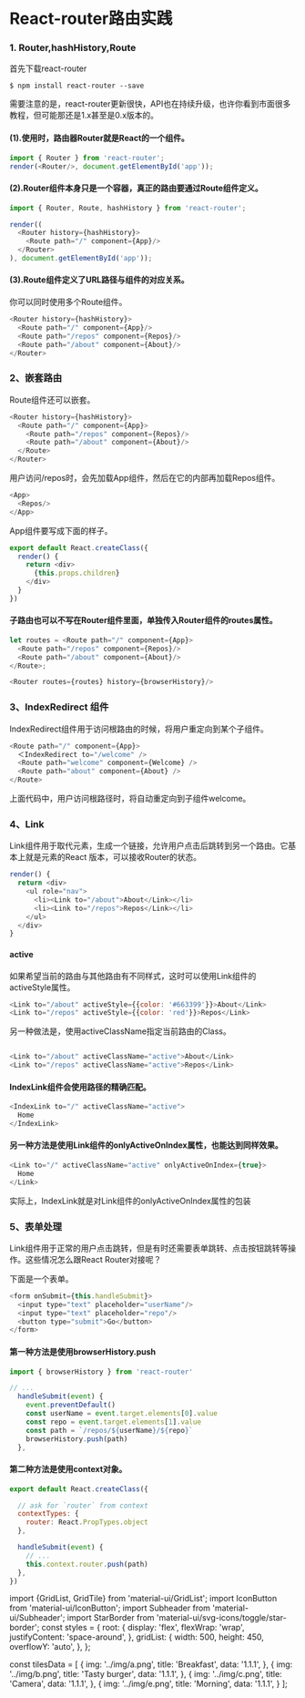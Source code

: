 # React-router路由实践

### 1. Router,hashHistory,Route

首先下载react-router
```
$ npm install react-router --save
```

需要注意的是，react-router更新很快，API也在持续升级，也许你看到市面很多教程，但可能那还是1.x甚至是0.x版本的。

#### (1).使用时，路由器Router就是React的一个组件。
```js
import { Router } from 'react-router';
render(<Router/>, document.getElementById('app'));
```

#### (2).Router组件本身只是一个容器，真正的路由要通过Route组件定义。

```js
import { Router, Route, hashHistory } from 'react-router';

render((
  <Router history={hashHistory}>
    <Route path="/" component={App}/>
  </Router>
), document.getElementById('app'));
```
#### (3).Route组件定义了URL路径与组件的对应关系。

你可以同时使用多个Route组件。

```js
<Router history={hashHistory}>
  <Route path="/" component={App}/>
  <Route path="/repos" component={Repos}/>
  <Route path="/about" component={About}/>
</Router>
```
### 2、嵌套路由

Route组件还可以嵌套。

```js
<Router history={hashHistory}>
  <Route path="/" component={App}>
    <Route path="/repos" component={Repos}/>
    <Route path="/about" component={About}/>
  </Route>
</Router>
```
用户访问/repos时，会先加载App组件，然后在它的内部再加载Repos组件。

```js
<App>
  <Repos/>
</App>
```

App组件要写成下面的样子。

```js
export default React.createClass({
  render() {
    return <div>
      {this.props.children}
    </div>
  }
})
```

#### 子路由也可以不写在Router组件里面，单独传入Router组件的routes属性。

```js
let routes = <Route path="/" component={App}>
  <Route path="/repos" component={Repos}/>
  <Route path="/about" component={About}/>
</Route>;

<Router routes={routes} history={browserHistory}/>
```
### 3、IndexRedirect 组件
IndexRedirect组件用于访问根路由的时候，将用户重定向到某个子组件。
```js
<Route path="/" component={App}>
  ＜IndexRedirect to="/welcome" />
  <Route path="welcome" component={Welcome} />
  <Route path="about" component={About} />
</Route>
```

上面代码中，用户访问根路径时，将自动重定向到子组件welcome。

### 4、Link

Link组件用于取代<a>元素，生成一个链接，允许用户点击后跳转到另一个路由。它基本上就是<a>元素的React 版本，可以接收Router的状态。

```js
render() {
  return <div>
    <ul role="nav">
      <li><Link to="/about">About</Link></li>
      <li><Link to="/repos">Repos</Link></li>
    </ul>
  </div>
}
```
#### active

如果希望当前的路由与其他路由有不同样式，这时可以使用Link组件的activeStyle属性。

```js
<Link to="/about" activeStyle={{color: '#663399'}}>About</Link>
<Link to="/repos" activeStyle={{color: 'red'}}>Repos</Link>
```
另一种做法是，使用activeClassName指定当前路由的Class。

```js

<Link to="/about" activeClassName="active">About</Link>
<Link to="/repos" activeClassName="active">Repos</Link>
```
#### IndexLink组件会使用路径的精确匹配。

```js
<IndexLink to="/" activeClassName="active">
  Home
</IndexLink>
```
#### 另一种方法是使用Link组件的onlyActiveOnIndex属性，也能达到同样效果。

```js
<Link to="/" activeClassName="active" onlyActiveOnIndex={true}>
  Home
</Link>
```

实际上，IndexLink就是对Link组件的onlyActiveOnIndex属性的包装

### 5、表单处理

Link组件用于正常的用户点击跳转，但是有时还需要表单跳转、点击按钮跳转等操作。这些情况怎么跟React Router对接呢？

下面是一个表单。
```js
<form onSubmit={this.handleSubmit}>
  <input type="text" placeholder="userName"/>
  <input type="text" placeholder="repo"/>
  <button type="submit">Go</button>
</form>
```

#### 第一种方法是使用browserHistory.push
```js
import { browserHistory } from 'react-router'

// ...
  handleSubmit(event) {
    event.preventDefault()
    const userName = event.target.elements[0].value
    const repo = event.target.elements[1].value
    const path = `/repos/${userName}/${repo}`
    browserHistory.push(path)
  },
```

#### 第二种方法是使用context对象。

```js
export default React.createClass({

  // ask for `router` from context
  contextTypes: {
    router: React.PropTypes.object
  },

  handleSubmit(event) {
    // ...
    this.context.router.push(path)
  },
})
```




import {GridList, GridTile} from 'material-ui/GridList';
import IconButton from 'material-ui/IconButton';
import Subheader from 'material-ui/Subheader';
import StarBorder from 'material-ui/svg-icons/toggle/star-border';
const styles = {
  root: {
    display: 'flex',
    flexWrap: 'wrap',
    justifyContent: 'space-around',
  },
  gridList: {
    width: 500,
    height: 450,
    overflowY: 'auto',
  },
};

const tilesData = [
{
img: '../img/a.png',
title: 'Breakfast',
data: '1.1.1',
},
{
img: '../img/b.png',
title: 'Tasty burger',
data: '1.1.1',
},
{
img: '../img/c.png',
title: 'Camera',
data: '1.1.1',
},
{
img: '../img/e.png',
title: 'Morning',
data: '1.1.1',
}
];
